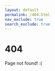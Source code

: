 ```yaml
---
layout: default
permalink: /404.html
nav_exclude: true
search_exclude: true
---
```


# 404

Page not found! :(
